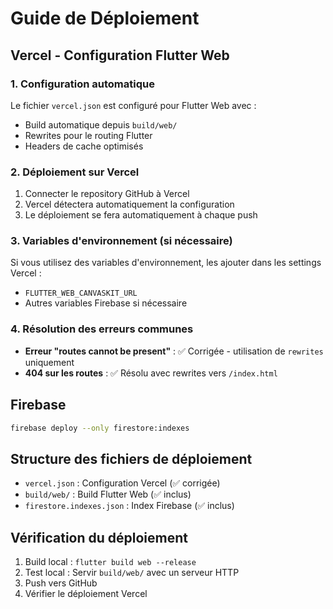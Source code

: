 # Guide de Déploiement

## Vercel - Configuration Flutter Web

### 1. Configuration automatique
Le fichier `vercel.json` est configuré pour Flutter Web avec :
- Build automatique depuis `build/web/`
- Rewrites pour le routing Flutter
- Headers de cache optimisés

### 2. Déploiement sur Vercel
1. Connecter le repository GitHub à Vercel
2. Vercel détectera automatiquement la configuration
3. Le déploiement se fera automatiquement à chaque push

### 3. Variables d'environnement (si nécessaire)
Si vous utilisez des variables d'environnement, les ajouter dans les settings Vercel :
- `FLUTTER_WEB_CANVASKIT_URL`
- Autres variables Firebase si nécessaire

### 4. Résolution des erreurs communes
- **Erreur "routes cannot be present"** : ✅ Corrigée - utilisation de `rewrites` uniquement
- **404 sur les routes** : ✅ Résolu avec rewrites vers `/index.html`

## Firebase
```bash
firebase deploy --only firestore:indexes
```

## Structure des fichiers de déploiement
- `vercel.json` : Configuration Vercel (✅ corrigée)
- `build/web/` : Build Flutter Web (✅ inclus)
- `firestore.indexes.json` : Index Firebase (✅ inclus)

## Vérification du déploiement
1. Build local : `flutter build web --release`
2. Test local : Servir `build/web/` avec un serveur HTTP
3. Push vers GitHub
4. Vérifier le déploiement Vercel